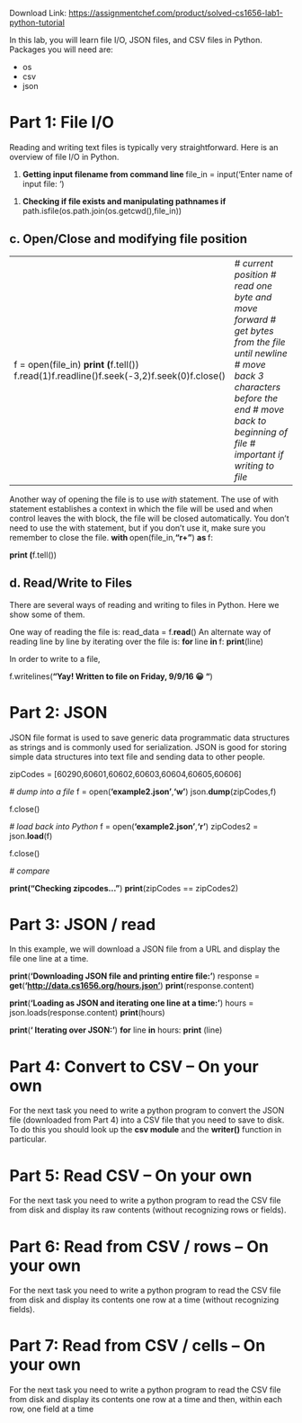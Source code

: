 Download Link: https://assignmentchef.com/product/solved-cs1656-lab1-python-tutorial
<br>



In this lab, you will learn file I/O, JSON files, and CSV files in Python. Packages you will need are:

<ul>

 <li>os</li>

 <li>csv</li>

 <li>json</li>

</ul>

<strong> </strong>

<h1>Part 1: File I/O</h1>

Reading and writing text files is typically very straightforward. Here is an overview of file I/O in Python.

<ol>

 <li><strong>Getting input filename from command line </strong>file_in = input(‘Enter name of input file: ‘)</li>

</ol>




<ol>

 <li><strong>Checking if file exists and manipulating pathnames </strong><strong>if </strong>path.isfile(os.path.join(os.getcwd(),file_in))</li>

</ol>

<h2>c. Open/Close and modifying file position</h2>




<table width="492">

 <tbody>

  <tr>

   <td width="172">f = open(file_in) <strong>print (</strong>f.tell())  f.read(1)f.readline()f.seek(-3,2)f.seek(0)f.close()</td>

   <td width="320"><em># current position </em><em># read one byte and move forward </em><em># get bytes from the file until newline </em><em># move back 3 characters before the end </em><em># move back to beginning of file </em><em># important if writing to file</em></td>

  </tr>

 </tbody>

</table>

Another way of opening the file is to use <em>with</em> statement. The use of with statement establishes a context in which the file will be used and when control leaves the with block, the file will be closed automatically. You don’t need to use the with statement, but if you don’t use it, make sure you remember to close the file. <strong>with </strong>open(file_in,<strong>“r+”</strong>) <strong>as </strong>f:

<strong>print (</strong>f.tell())

<h2>d. Read/Write to Files</h2>

There are several ways of reading and writing to files in Python. Here we show some of them.

One way of reading the file is:  read_data = f.<strong>read</strong>() An alternate way of reading line by line by iterating over the file is:   <strong>for </strong>line <strong>in </strong>f:       <strong>print</strong>(line)

In order to write to a file,

f.writelines(<strong>“Yay! Written to file on Friday, 9/9/16 &#x1f600; </strong><strong>
</strong><strong>“</strong>)

<strong> </strong>

<h1>Part 2: JSON</h1>

JSON file format is used to save generic data programmatic data structures as strings and is commonly used for serialization. JSON is good for storing simple data structures into text file and sending data to other people.

zipCodes = [60290,60601,60602,60603,60604,60605,60606]

<em># dump into a file </em>f = open(<strong>‘example2.json’</strong>,<strong>‘w’</strong>) json.<strong>dump</strong>(zipCodes,f)

f.close()

<em># load back into Python </em>f = open(<strong>‘example2.json’</strong>,<strong>‘r’</strong>) zipCodes2 = json.<strong>load</strong>(f)

f.close()

<em># compare </em>

<strong>print(</strong><strong>“Checking zipcodes…”</strong>) <strong>print</strong>(zipCodes == zipCodes2)




<h1>Part 3: JSON / read</h1>

In this example, we will download a JSON file from a URL and display the file one line at a time.

<strong>print</strong>(<strong>‘Downloading JSON file and printing entire file:’</strong>) response = <strong>get</strong>(<strong>‘http://data.cs1656.org/hours.json’</strong>) <strong>print</strong>(response.content)

<strong>print</strong>(<strong>‘Loading as JSON and iterating one line at a time:’</strong>) hours = json.loads(response.content) <strong>print</strong>(hours)

<strong>print</strong>(<strong>‘
Iterating over JSON:’</strong>) <strong>for</strong> line <strong>in</strong> hours:     <strong>print</strong> (line)

<strong>           </strong>

<h1>Part 4: Convert to CSV – On your own</h1>

For the next task you need to write a python program to convert the JSON file (downloaded from Part 4) into a CSV file that you need to save to disk. To do this you should look up the <strong>csv module</strong> and the <strong>writer()</strong> function in particular.




<h1>Part 5: Read CSV – On your own</h1>

For the next task you need to write a python program to read the CSV file from disk and display its raw contents (without recognizing rows or fields).




<h1>Part 6: Read from CSV / rows – On your own</h1>

For the next task you need to write a python program to read the CSV file from disk and display its contents one row at a time (without recognizing fields).




<h1>Part 7: Read from CSV / cells – On your own</h1>

For the next task you need to write a python program to read the CSV file from disk and display its contents one row at a time and then, within each row, one field at a time



